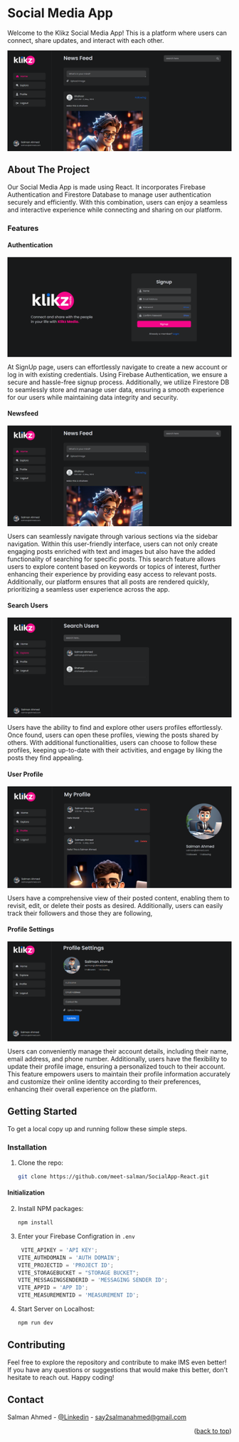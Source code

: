 <a name="readme-top"></a>

# Social Media App

Welcome to the Klikz Social Media App! This is a platform where users can connect, share updates, and interact with each other.

<img align="center" src="/public/snaps/newsfeed.png" />



<!-- ABOUT THE PROJECT -->
## About The Project

Our Social Media App is made using React. It incorporates Firebase Authentication and Firestore Database to manage user authentication securely and efficiently. With this combination, users can enjoy a seamless and interactive experience while connecting and sharing on our platform.


<!-- FEATURES -->
### Features

<!-- SignUp -->
#### Authentication

<img align="center" src="/public/snaps/signup-page.png" />

At SignUp page, users can effortlessly navigate to create a new account or log in with existing credentials. Using Firebase Authentication, we ensure a secure and hassle-free signup process. Additionally, we utilize Firestore DB to seamlessly store and manage user data, ensuring a smooth experience for our users while maintaining data integrity and security.


<!-- NEWSFEED -->
#### Newsfeed

<img align="center" src="/public/snaps/newsfeed.png" />

Users can seamlessly navigate through various sections via the sidebar navigation. Within this user-friendly interface, users can not only create engaging posts enriched with text and images but also have the added functionality of searching for specific posts. This search feature allows users to explore content based on keywords or topics of interest, further enhancing their experience by providing easy access to relevant posts. Additionally, our platform ensures that all posts are rendered quickly, prioritizing a seamless user experience across the app.

<!-- EXPLORE -->
#### Search Users

<img align="center" src="/public/snaps/user-search.png" />

Users have the ability to find and explore other users profiles effortlessly. Once found, users can open these profiles, viewing the posts shared by others. With additional functionalities, users can choose to follow these profiles, keeping up-to-date with their activities, and engage by liking the posts they find appealing.


<!-- PROFILE -->
#### User Profile

<img align="center" src="/public/snaps/profile.png" />

Users have a comprehensive view of their posted content, enabling them to revisit, edit, or delete their posts as desired. Additionally, users can easily track their followers and those they are following,


<!-- PROFILE SETTINGS -->
#### Profile Settings

<img align="center" src="/public/snaps/profile-settings.png" />

Users can conveniently manage their account details, including their name, email address, and phone number. Additionally, users have the flexibility to update their profile image, ensuring a personalized touch to their account. This feature empowers users to maintain their profile information accurately and customize their online identity according to their preferences, enhancing their overall experience on the platform.



<!-- GETTING STARTED -->
## Getting Started

To get a local copy up and running follow these simple steps.

<!-- INSTALLATION -->
### Installation

1. Clone the repo:
   ```sh
   git clone https://github.com/meet-salman/SocialApp-React.git
   ```

#### Initialization

2. Install NPM packages:
   ```sh
   npm install
   ```
3. Enter your Firebase Configration in `.env`
   ```js
    VITE_APIKEY = 'API KEY';
   VITE_AUTHDOMAIN = 'AUTH DOMAIN';
   VITE_PROJECTID = 'PROJECT ID';
   VITE_STORAGEBUCKET = "STORAGE BUCKET";
   VITE_MESSAGINGSENDERID = 'MESSAGING SENDER ID';
   VITE_APPID = 'APP ID';
   VITE_MEASUREMENTID = 'MEASUREMENT ID';
   ```
4. Start Server on Localhost:
   ```sh
   npm run dev
   ```



<!-- CONTRIBUTING -->
## Contributing

Feel free to explore the repository and contribute to make IMS even better! If you have any questions or suggestions that would make this better, don't hesitate to reach out. Happy coding! 


<!-- CONTACT  -->
## Contact

Salman Ahmed - [@Linkedin](https://www.linkedin.com/in/salman-ahmed-538897291/) - say2salmanahmed@gmail.com

<p align="right">(<a href="#readme-top">back to top</a>)</p>   